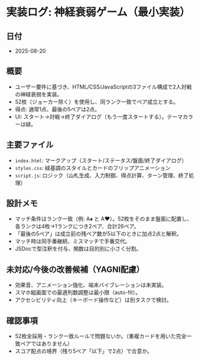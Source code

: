 # 実装ログ: 神経衰弱ゲーム（最小実装）

## 日付
- 2025-08-20

## 概要
- ユーザー要件に基づき、HTML/CSS/JavaScriptの3ファイル構成で2人対戦の神経衰弱を実装。
- 52枚（ジョーカー除く）を使用し、同ランク一致でペア成立とする。
- 得点: 通常1点、最後の5ペアは2点。
- UI: スタート→対戦→終了ダイアログ（もう一度スタートする）。テーマカラーは緑。

## 主要ファイル
- `index.html`: マークアップ（スタート/ステータス/盤面/終了ダイアログ）
- `styles.css`: 緑基調のスタイルとカードのフリップアニメーション
- `script.js`: ロジック（山札生成、入力制御、得点計算、ターン管理、終了処理）

## 設計メモ
- マッチ条件はランク一致（例: A♠ と A♥）。52枚をそのまま盤面に配置し、各ランクは4枚→1ランクにつき2ペア、合計26ペア。
- 「最後の5ペア」は成立前の残ペア数が5以下のときに加点2点と解釈。
- マッチ時は同手番継続、ミスマッチで手番交代。
- JSDocで型注釈を付与、関数は目的別に小さく分割。

## 未対応/今後の改善候補（YAGNI配慮）
- 効果音、アニメーション強化、端末バイブレーションは未実装。
- スマホ縦画面での最適列数調整は最小限（auto-fit）。
- アクセシビリティ向上（キーボード操作など）は別タスクで検討。

## 確認事項
- 52枚全採用・ランク一致ルールで問題ないか。（重複カードを用いた完全一致ペアではありません）
- スコア配点の境界（残り5ペア「以下」で2点）で合意か。

